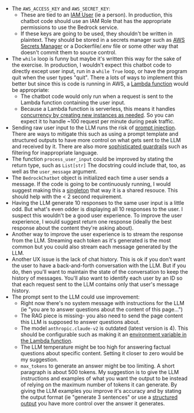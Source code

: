 * The `AWS_ACCESS_KEY` and `AWS_SECRET_KEY`:
  * These are tied to an [IAM User](https://docs.aws.amazon.com/IAM/latest/UserGuide/id_credentials_access-keys.html) (ie a person). In production, this chatbot code should use an IAM Role that has the appropriate permissions to use the Bedrock service.
  * If these keys are going to be used, they shouldn't be written in plaintext. They should be stored in a secrets manager such as [AWS Secrets Manager](https://docs.aws.amazon.com/secretsmanager/latest/userguide/intro.html) or a Dockerfile/.env file or some other way that doesn't commit them to source control.
* The `while` loop is funny but maybe it's written this way for the sake of the exercise. In production, I wouldn't expect this chatbot code to directly except user input, run in a `while True` loop, or have the program quit when the user types "quit". There a lots of ways to implement this better but since this is code is running in AWS, a [Lambda function](https://docs.aws.amazon.com/lambda/latest/dg/welcome.html) would be appropriate:
  * The chatbot code would only run when a request is sent to the Lambda function containing the user input.
  * Because a Lambda function is serverless, this means it handles [concurrency by creating new instances as needed](https://docs.aws.amazon.com/lambda/latest/dg/lambda-concurrency.html). So you can expect it to handle ~100 request per minute during peak traffic.
* Sending raw user input to the LLM runs the risk of [prompt injection](https://www.datacamp.com/blog/prompt-injection-attack). There are ways to mitigate this such as using a prompt template and structured outputs to have more control on what gets sent to the LLM and received by it. There are also more [sophisticated guardrails](https://www.datacamp.com/blog/llm-guardrails) such as filtering for inappropriate language.
* The function `process_user_input` could be improved by stating the return type, such as `List[str]` The docstring could include that, too, as well as the `user_message` argument.
* The `BedrockChatbot` object is initialized each time a user sends a message. If the code is going to be continuously running, I would suggest making this a [singleton](https://www.geeksforgeeks.org/singleton-pattern-in-python-a-complete-guide/) that way it is a shared resouce. This should help with the < 2 second requirement.
* Having the LLM generate 10 responses to the same user input is a little odd. But what's even odder is displaying all 10 responses to the user. I suspect this wouldn't be a good user experience. To improve the user experience, I would suggest return one response (ideally the best response about the content they're asking about).
* Another way to improve the user experience is to stream the response from the LLM. Streaming each token as it's generated is the most common but you could also stream each message generated by the LLM.
* Another UX issue is the lack of chat history. This is ok if you don't want the user to have a back-and-forth conversation with the LLM. But if you do, then you'll want to maintain the state of the conversation to keep the history of messages. You'll also want to identify each user by an ID so that each request sent to the LLM contains only that user's message history.
* The prompt sent to the LLM could use improvement:
  * Right now there's no system message with instructions for the LLM (ie "you are to answer questions about the content of this page...")
  * The RAG piece is missing- you also need to send the page content this LLM is supposed to answer questions about.
  * The model `anthropic.claude-v2` is outdated (latest version is 4). This should be configurable such as making it an [environment variable in the Lambda function](https://docs.aws.amazon.com/lambda/latest/dg/configuration-envvars.html).
  * The LLM temperature might be too high for answering factual questions about specific content. Setting it closer to zero would be my suggestion.
  * `max_tokens` to generate an answer might be too limiting. A short paragraph is about 500 tokens. My suggestion is to give the LLM instructions and examples of what you want the output to be instead of relying on the maximum number of tokens it can generate. By giving the LLM examples you improve it's accuracy and by stating the output format (ie "generate 3 sentences" or use a [structured output](https://python.langchain.com/docs/concepts/structured_outputs/) you have more control over the answer it generates.
